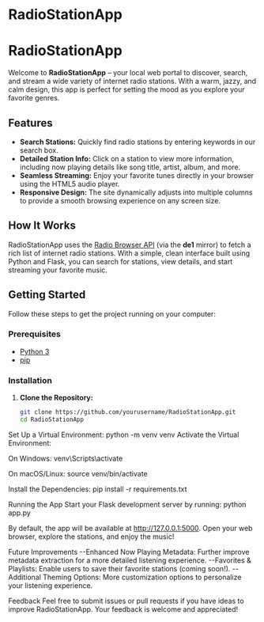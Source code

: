 # RadioStationApp

# RadioStationApp

Welcome to **RadioStationApp** – your local web portal to discover, search, and stream a wide variety of internet radio stations. With a warm, jazzy, and calm design, this app is perfect for setting the mood as you explore your favorite genres.

## Features

- **Search Stations:** Quickly find radio stations by entering keywords in our search box.
- **Detailed Station Info:** Click on a station to view more information, including now playing details like song title, artist, album, and more.
- **Seamless Streaming:** Enjoy your favorite tunes directly in your browser using the HTML5 audio player.
- **Responsive Design:** The site dynamically adjusts into multiple columns to provide a smooth browsing experience on any screen size.

## How It Works

RadioStationApp uses the [Radio Browser API](https://api.radio-browser.info/) (via the **de1** mirror) to fetch a rich list of internet radio stations. With a simple, clean interface built using Python and Flask, you can search for stations, view details, and start streaming your favorite music.

## Getting Started

Follow these steps to get the project running on your computer:

### Prerequisites

- [Python 3](https://www.python.org/downloads/)
- [pip](https://pip.pypa.io/en/stable/installation/)

### Installation

1. **Clone the Repository:**

   ```bash
   git clone https://github.com/yourusername/RadioStationApp.git
   cd RadioStationApp

Set Up a Virtual Environment: python -m venv venv
Activate the Virtual Environment:

On Windows: venv\Scripts\activate


On macOS/Linux: source venv/bin/activate

Install the Dependencies: pip install -r requirements.txt

Running the App
Start your Flask development server by running: python app.py

By default, the app will be available at http://127.0.0.1:5000. Open your web browser, explore the stations, and enjoy the music!

Future Improvements
--Enhanced Now Playing Metadata: Further improve metadata extraction for a more detailed listening experience.
--Favorites & Playlists: Enable users to save their favorite stations (coming soon!).
--Additional Theming Options: More customization options to personalize your listening experience.

Feedback
Feel free to submit issues or pull requests if you have ideas to improve RadioStationApp. Your feedback is welcome and appreciated!


